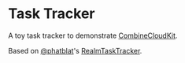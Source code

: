 # Task Tracker

A toy task tracker to demonstrate [CombineCloudKit](https://github.com/chris-araman/CombineCloudKit).

Based on [@phatblat](https://github.com/phatblat)'s [RealmTaskTracker](https://github.com/phatblat/RealmTaskTracker).
